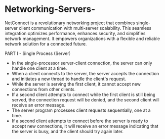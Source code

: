# Networking-Servers-
NetConnect is a revolutionary networking project that combines single-server client communication with multi-server scalability. This seamless integration optimizes performance, enhances security, and simplifies network management. It empowers organizations with a flexible and reliable network solution for a connected future.

PART I - Single Process (Server)
- In the single-processor server-client connection, the server can only handle one client at a time.
- When a client connects to the server, the server accepts the connection and initiates a new thread to handle the client's request.
- While the server is serving the first client, it cannot accept new connections from other clients.
- If a second client attempts to connect while the first client is still being served, the connection request will be denied, and the second client will receive an error message.
- The server program processes client requests sequentially, one at a time.
- If a second client attempts to connect before the server is ready to accept new connections, it will receive an error message indicating that the server is busy, and the client should try again later.
